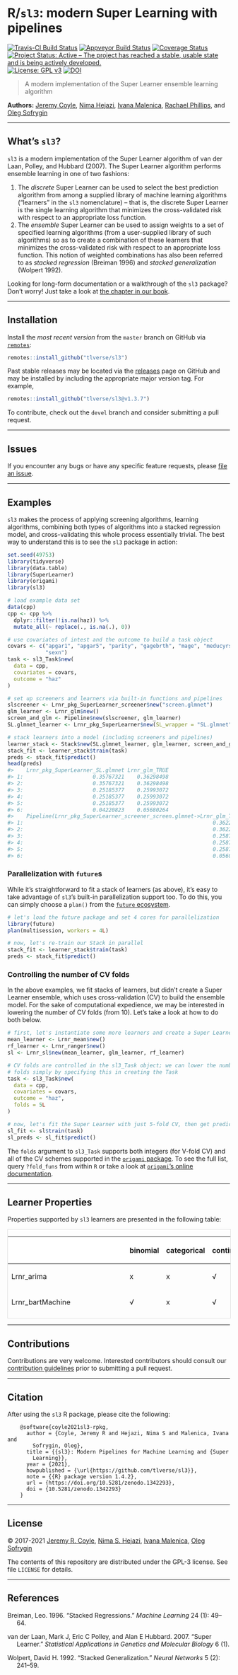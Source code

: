 
<!-- README.md is generated from README.Rmd. Please edit that file -->

# R/`sl3`: modern Super Learning with pipelines

[![Travis-CI Build
Status](https://travis-ci.com/tlverse/sl3.svg?branch=master)](https://travis-ci.com/tlverse/sl3)
[![Appveyor Build
Status](https://ci.appveyor.com/api/projects/status/hagh8vidrdeacr7f?svg=true)](https://ci.appveyor.com/project/tlverse/sl3)
[![Coverage
Status](https://img.shields.io/codecov/c/github/tlverse/sl3/master.svg)](https://codecov.io/github/tlverse/sl3?branch=master)
[![Project Status: Active – The project has reached a stable, usable
state and is being actively
developed.](https://www.repostatus.org/badges/latest/active.svg)](https://www.repostatus.org/#active)
[![License: GPL
v3](https://img.shields.io/badge/License-GPL%20v3-blue.svg)](https://www.gnu.org/licenses/gpl-3.0)
[![DOI](https://zenodo.org/badge/DOI/10.5281/zenodo.1342293.svg)](https://doi.org/10.5281/zenodo.1342293)

> A modern implementation of the Super Learner ensemble learning
> algorithm

**Authors:** [Jeremy Coyle](https://github.com/jeremyrcoyle), [Nima
Hejazi](https://nimahejazi.org), [Ivana
Malenica](https://github.com/podTockom), [Rachael
Phillips](https://github.com/rachaelvp), and [Oleg
Sofrygin](https://github.com/osofr)

-----

## What’s `sl3`?

`sl3` is a modern implementation of the Super Learner algorithm of van
der Laan, Polley, and Hubbard (2007). The Super Learner algorithm
performs ensemble learning in one of two fashions:

1.  The *discrete* Super Learner can be used to select the best
    prediction algorithm from among a supplied library of machine
    learning algorithms (“learners” in the `sl3` nomenclature) – that
    is, the discrete Super Learner is the single learning algorithm that
    minimizes the cross-validated risk with respect to an appropriate
    loss function.
2.  The *ensemble* Super Learner can be used to assign weights to a set
    of specified learning algorithms (from a user-supplied library of
    such algorithms) so as to create a combination of these learners
    that minimizes the cross-validated risk with respect to an
    appropriate loss function. This notion of weighted combinations has
    also been referred to as *stacked regression* (Breiman 1996) and
    *stacked generalization* (Wolpert 1992).

Looking for long-form documentation or a walkthrough of the `sl3`
package? Don’t worry\! Just take a look at [the chapter in our
book](https://tlverse.org/tlverse-handbook/sl3.html).

-----

## Installation

<!--
For standard use, we recommend installing the package from
[CRAN](https://cran.r-project.org/) via


```r
install.packages("sl3")
```
-->

Install the *most recent version* from the `master` branch on GitHub via
[`remotes`](https://CRAN.R-project.org/package=remotes):

``` r
remotes::install_github("tlverse/sl3")
```

Past stable releases may be located via the
[releases](https://github.com/tlverse/sl3/releases) page on GitHub and
may be installed by including the appropriate major version tag. For
example,

``` r
remotes::install_github("tlverse/sl3@v1.3.7")
```

To contribute, check out the `devel` branch and consider submitting a
pull request.

-----

## Issues

If you encounter any bugs or have any specific feature requests, please
[file an issue](https://github.com/tlverse/sl3/issues).

-----

## Examples

`sl3` makes the process of applying screening algorithms, learning
algorithms, combining both types of algorithms into a stacked regression
model, and cross-validating this whole process essentially trivial. The
best way to understand this is to see the `sl3` package in action:

``` r
set.seed(49753)
library(tidyverse)
library(data.table)
library(SuperLearner)
library(origami)
library(sl3)

# load example data set
data(cpp)
cpp <- cpp %>%
  dplyr::filter(!is.na(haz)) %>%
  mutate_all(~ replace(., is.na(.), 0))

# use covariates of intest and the outcome to build a task object
covars <- c("apgar1", "apgar5", "parity", "gagebrth", "mage", "meducyrs",
            "sexn")
task <- sl3_Task$new(
  data = cpp,
  covariates = covars,
  outcome = "haz"
)

# set up screeners and learners via built-in functions and pipelines
slscreener <- Lrnr_pkg_SuperLearner_screener$new("screen.glmnet")
glm_learner <- Lrnr_glm$new()
screen_and_glm <- Pipeline$new(slscreener, glm_learner)
SL.glmnet_learner <- Lrnr_pkg_SuperLearner$new(SL_wrapper = "SL.glmnet")

# stack learners into a model (including screeners and pipelines)
learner_stack <- Stack$new(SL.glmnet_learner, glm_learner, screen_and_glm)
stack_fit <- learner_stack$train(task)
preds <- stack_fit$predict()
head(preds)
#>    Lrnr_pkg_SuperLearner_SL.glmnet Lrnr_glm_TRUE
#> 1:                      0.35767321    0.36298498
#> 2:                      0.35767321    0.36298498
#> 3:                      0.25185377    0.25993072
#> 4:                      0.25185377    0.25993072
#> 5:                      0.25185377    0.25993072
#> 6:                      0.04220823    0.05680264
#>    Pipeline(Lrnr_pkg_SuperLearner_screener_screen.glmnet->Lrnr_glm_TRUE)
#> 1:                                                            0.36228209
#> 2:                                                            0.36228209
#> 3:                                                            0.25870995
#> 4:                                                            0.25870995
#> 5:                                                            0.25870995
#> 6:                                                            0.05600958
```

### Parallelization with `future`s

While it’s straightforward to fit a stack of learners (as above), it’s
easy to take advantage of `sl3`’s built-in parallelization support too.
To do this, you can simply choose a `plan()` from the [`future`
ecosystem](https://CRAN.R-project.org/package=future).

``` r
# let's load the future package and set 4 cores for parallelization
library(future)
plan(multisession, workers = 4L)

# now, let's re-train our Stack in parallel
stack_fit <- learner_stack$train(task)
preds <- stack_fit$predict()
```

### Controlling the number of CV folds

In the above examples, we fit stacks of learners, but didn’t create a
Super Learner ensemble, which uses cross-validation (CV) to build the
ensemble model. For the sake of computational expedience, we may be
interested in lowering the number of CV folds (from 10). Let’s take a
look at how to do both below.

``` r
# first, let's instantiate some more learners and create a Super Learner
mean_learner <- Lrnr_mean$new()
rf_learner <- Lrnr_ranger$new()
sl <- Lrnr_sl$new(mean_learner, glm_learner, rf_learner)

# CV folds are controlled in the sl3_Task object; we can lower the number of
# folds simply by specifying this in creating the Task
task <- sl3_Task$new(
  data = cpp,
  covariates = covars,
  outcome = "haz",
  folds = 5L
)

# now, let's fit the Super Learner with just 5-fold CV, then get predictions
sl_fit <- sl$train(task)
sl_preds <- sl_fit$predict()
```

The `folds` argument to `sl3_Task` supports both integers (for V-fold
CV) and all of the CV schemes supported in the [`origami`
package](https://CRAN.R-project.org/package=origami). To see the full
list, query `?fold_funs` from within `R` or take a look at [`origami`’s
online documentation](https://tlverse.org/origami/reference/).

-----

## Learner Properties

Properties supported by `sl3` learners are presented in the following
table:

<div style="border: 1px solid #ddd; padding: 0px; overflow-y: scroll; height:200px; overflow-x: scroll; width:100%; ">

<table class="table table-striped table-hover table-condensed table-responsive" style="margin-left: auto; margin-right: auto;">

<thead>

<tr>

<th style="text-align:left;position: sticky; top:0; background-color: #FFFFFF;">

</th>

<th style="text-align:left;position: sticky; top:0; background-color: #FFFFFF;">

binomial

</th>

<th style="text-align:left;position: sticky; top:0; background-color: #FFFFFF;">

categorical

</th>

<th style="text-align:left;position: sticky; top:0; background-color: #FFFFFF;">

continuous

</th>

<th style="text-align:left;position: sticky; top:0; background-color: #FFFFFF;">

cv

</th>

<th style="text-align:left;position: sticky; top:0; background-color: #FFFFFF;">

density

</th>

<th style="text-align:left;position: sticky; top:0; background-color: #FFFFFF;">

h2o

</th>

<th style="text-align:left;position: sticky; top:0; background-color: #FFFFFF;">

ids

</th>

<th style="text-align:left;position: sticky; top:0; background-color: #FFFFFF;">

importance

</th>

<th style="text-align:left;position: sticky; top:0; background-color: #FFFFFF;">

offset

</th>

<th style="text-align:left;position: sticky; top:0; background-color: #FFFFFF;">

preprocessing

</th>

<th style="text-align:left;position: sticky; top:0; background-color: #FFFFFF;">

sampling

</th>

<th style="text-align:left;position: sticky; top:0; background-color: #FFFFFF;">

screener

</th>

<th style="text-align:left;position: sticky; top:0; background-color: #FFFFFF;">

timeseries

</th>

<th style="text-align:left;position: sticky; top:0; background-color: #FFFFFF;">

weights

</th>

<th style="text-align:left;position: sticky; top:0; background-color: #FFFFFF;">

wrapper

</th>

</tr>

</thead>

<tbody>

<tr>

<td style="text-align:left;">

Lrnr\_arima

</td>

<td style="text-align:left;">

x

</td>

<td style="text-align:left;">

x

</td>

<td style="text-align:left;">

√

</td>

<td style="text-align:left;">

x

</td>

<td style="text-align:left;">

x

</td>

<td style="text-align:left;">

x

</td>

<td style="text-align:left;">

x

</td>

<td style="text-align:left;">

x

</td>

<td style="text-align:left;">

x

</td>

<td style="text-align:left;">

x

</td>

<td style="text-align:left;">

x

</td>

<td style="text-align:left;">

x

</td>

<td style="text-align:left;">

√

</td>

<td style="text-align:left;">

x

</td>

<td style="text-align:left;">

x

</td>

</tr>

<tr>

<td style="text-align:left;">

Lrnr\_bartMachine

</td>

<td style="text-align:left;">

√

</td>

<td style="text-align:left;">

x

</td>

<td style="text-align:left;">

√

</td>

<td style="text-align:left;">

x

</td>

<td style="text-align:left;">

x

</td>

<td style="text-align:left;">

x

</td>

<td style="text-align:left;">

x

</td>

<td style="text-align:left;">

x

</td>

<td style="text-align:left;">

x

</td>

<td style="text-align:left;">

x

</td>

<td style="text-align:left;">

x

</td>

<td style="text-align:left;">

x

</td>

<td style="text-align:left;">

x

</td>

<td style="text-align:left;">

x

</td>

<td style="text-align:left;">

x

</td>

</tr>

<tr>

<td style="text-align:left;">

Lrnr\_bayesglm

</td>

<td style="text-align:left;">

√

</td>

<td style="text-align:left;">

x

</td>

<td style="text-align:left;">

√

</td>

<td style="text-align:left;">

x

</td>

<td style="text-align:left;">

x

</td>

<td style="text-align:left;">

x

</td>

<td style="text-align:left;">

x

</td>

<td style="text-align:left;">

x

</td>

<td style="text-align:left;">

√

</td>

<td style="text-align:left;">

x

</td>

<td style="text-align:left;">

x

</td>

<td style="text-align:left;">

x

</td>

<td style="text-align:left;">

x

</td>

<td style="text-align:left;">

√

</td>

<td style="text-align:left;">

x

</td>

</tr>

<tr>

<td style="text-align:left;">

Lrnr\_bilstm

</td>

<td style="text-align:left;">

x

</td>

<td style="text-align:left;">

x

</td>

<td style="text-align:left;">

√

</td>

<td style="text-align:left;">

x

</td>

<td style="text-align:left;">

x

</td>

<td style="text-align:left;">

x

</td>

<td style="text-align:left;">

x

</td>

<td style="text-align:left;">

x

</td>

<td style="text-align:left;">

x

</td>

<td style="text-align:left;">

x

</td>

<td style="text-align:left;">

x

</td>

<td style="text-align:left;">

x

</td>

<td style="text-align:left;">

√

</td>

<td style="text-align:left;">

x

</td>

<td style="text-align:left;">

x

</td>

</tr>

<tr>

<td style="text-align:left;">

Lrnr\_bound

</td>

<td style="text-align:left;">

√

</td>

<td style="text-align:left;">

√

</td>

<td style="text-align:left;">

√

</td>

<td style="text-align:left;">

x

</td>

<td style="text-align:left;">

x

</td>

<td style="text-align:left;">

x

</td>

<td style="text-align:left;">

x

</td>

<td style="text-align:left;">

x

</td>

<td style="text-align:left;">

x

</td>

<td style="text-align:left;">

x

</td>

<td style="text-align:left;">

x

</td>

<td style="text-align:left;">

x

</td>

<td style="text-align:left;">

x

</td>

<td style="text-align:left;">

√

</td>

<td style="text-align:left;">

√

</td>

</tr>

<tr>

<td style="text-align:left;">

Lrnr\_caret

</td>

<td style="text-align:left;">

√

</td>

<td style="text-align:left;">

√

</td>

<td style="text-align:left;">

√

</td>

<td style="text-align:left;">

x

</td>

<td style="text-align:left;">

x

</td>

<td style="text-align:left;">

x

</td>

<td style="text-align:left;">

x

</td>

<td style="text-align:left;">

x

</td>

<td style="text-align:left;">

x

</td>

<td style="text-align:left;">

x

</td>

<td style="text-align:left;">

x

</td>

<td style="text-align:left;">

x

</td>

<td style="text-align:left;">

x

</td>

<td style="text-align:left;">

x

</td>

<td style="text-align:left;">

√

</td>

</tr>

<tr>

<td style="text-align:left;">

Lrnr\_cv

</td>

<td style="text-align:left;">

x

</td>

<td style="text-align:left;">

x

</td>

<td style="text-align:left;">

x

</td>

<td style="text-align:left;">

√

</td>

<td style="text-align:left;">

x

</td>

<td style="text-align:left;">

x

</td>

<td style="text-align:left;">

x

</td>

<td style="text-align:left;">

x

</td>

<td style="text-align:left;">

x

</td>

<td style="text-align:left;">

x

</td>

<td style="text-align:left;">

x

</td>

<td style="text-align:left;">

x

</td>

<td style="text-align:left;">

x

</td>

<td style="text-align:left;">

x

</td>

<td style="text-align:left;">

√

</td>

</tr>

<tr>

<td style="text-align:left;">

Lrnr\_cv\_selector

</td>

<td style="text-align:left;">

√

</td>

<td style="text-align:left;">

√

</td>

<td style="text-align:left;">

√

</td>

<td style="text-align:left;">

x

</td>

<td style="text-align:left;">

x

</td>

<td style="text-align:left;">

x

</td>

<td style="text-align:left;">

x

</td>

<td style="text-align:left;">

x

</td>

<td style="text-align:left;">

x

</td>

<td style="text-align:left;">

x

</td>

<td style="text-align:left;">

x

</td>

<td style="text-align:left;">

x

</td>

<td style="text-align:left;">

x

</td>

<td style="text-align:left;">

√

</td>

<td style="text-align:left;">

√

</td>

</tr>

<tr>

<td style="text-align:left;">

Lrnr\_dbarts

</td>

<td style="text-align:left;">

√

</td>

<td style="text-align:left;">

x

</td>

<td style="text-align:left;">

√

</td>

<td style="text-align:left;">

x

</td>

<td style="text-align:left;">

x

</td>

<td style="text-align:left;">

x

</td>

<td style="text-align:left;">

x

</td>

<td style="text-align:left;">

x

</td>

<td style="text-align:left;">

x

</td>

<td style="text-align:left;">

x

</td>

<td style="text-align:left;">

x

</td>

<td style="text-align:left;">

x

</td>

<td style="text-align:left;">

x

</td>

<td style="text-align:left;">

√

</td>

<td style="text-align:left;">

x

</td>

</tr>

<tr>

<td style="text-align:left;">

Lrnr\_define\_interactions

</td>

<td style="text-align:left;">

x

</td>

<td style="text-align:left;">

x

</td>

<td style="text-align:left;">

x

</td>

<td style="text-align:left;">

x

</td>

<td style="text-align:left;">

x

</td>

<td style="text-align:left;">

x

</td>

<td style="text-align:left;">

x

</td>

<td style="text-align:left;">

x

</td>

<td style="text-align:left;">

x

</td>

<td style="text-align:left;">

√

</td>

<td style="text-align:left;">

x

</td>

<td style="text-align:left;">

x

</td>

<td style="text-align:left;">

x

</td>

<td style="text-align:left;">

x

</td>

<td style="text-align:left;">

x

</td>

</tr>

<tr>

<td style="text-align:left;">

Lrnr\_density\_discretize

</td>

<td style="text-align:left;">

x

</td>

<td style="text-align:left;">

x

</td>

<td style="text-align:left;">

x

</td>

<td style="text-align:left;">

x

</td>

<td style="text-align:left;">

√

</td>

<td style="text-align:left;">

x

</td>

<td style="text-align:left;">

x

</td>

<td style="text-align:left;">

x

</td>

<td style="text-align:left;">

x

</td>

<td style="text-align:left;">

x

</td>

<td style="text-align:left;">

x

</td>

<td style="text-align:left;">

x

</td>

<td style="text-align:left;">

x

</td>

<td style="text-align:left;">

x

</td>

<td style="text-align:left;">

x

</td>

</tr>

<tr>

<td style="text-align:left;">

Lrnr\_density\_hse

</td>

<td style="text-align:left;">

x

</td>

<td style="text-align:left;">

x

</td>

<td style="text-align:left;">

x

</td>

<td style="text-align:left;">

x

</td>

<td style="text-align:left;">

√

</td>

<td style="text-align:left;">

x

</td>

<td style="text-align:left;">

x

</td>

<td style="text-align:left;">

x

</td>

<td style="text-align:left;">

x

</td>

<td style="text-align:left;">

x

</td>

<td style="text-align:left;">

x

</td>

<td style="text-align:left;">

x

</td>

<td style="text-align:left;">

x

</td>

<td style="text-align:left;">

x

</td>

<td style="text-align:left;">

x

</td>

</tr>

<tr>

<td style="text-align:left;">

Lrnr\_density\_semiparametric

</td>

<td style="text-align:left;">

x

</td>

<td style="text-align:left;">

x

</td>

<td style="text-align:left;">

x

</td>

<td style="text-align:left;">

x

</td>

<td style="text-align:left;">

√

</td>

<td style="text-align:left;">

x

</td>

<td style="text-align:left;">

x

</td>

<td style="text-align:left;">

x

</td>

<td style="text-align:left;">

x

</td>

<td style="text-align:left;">

x

</td>

<td style="text-align:left;">

√

</td>

<td style="text-align:left;">

x

</td>

<td style="text-align:left;">

x

</td>

<td style="text-align:left;">

x

</td>

<td style="text-align:left;">

x

</td>

</tr>

<tr>

<td style="text-align:left;">

Lrnr\_earth

</td>

<td style="text-align:left;">

√

</td>

<td style="text-align:left;">

x

</td>

<td style="text-align:left;">

√

</td>

<td style="text-align:left;">

x

</td>

<td style="text-align:left;">

x

</td>

<td style="text-align:left;">

x

</td>

<td style="text-align:left;">

x

</td>

<td style="text-align:left;">

x

</td>

<td style="text-align:left;">

x

</td>

<td style="text-align:left;">

x

</td>

<td style="text-align:left;">

x

</td>

<td style="text-align:left;">

x

</td>

<td style="text-align:left;">

x

</td>

<td style="text-align:left;">

x

</td>

<td style="text-align:left;">

x

</td>

</tr>

<tr>

<td style="text-align:left;">

Lrnr\_expSmooth

</td>

<td style="text-align:left;">

x

</td>

<td style="text-align:left;">

x

</td>

<td style="text-align:left;">

√

</td>

<td style="text-align:left;">

x

</td>

<td style="text-align:left;">

x

</td>

<td style="text-align:left;">

x

</td>

<td style="text-align:left;">

x

</td>

<td style="text-align:left;">

x

</td>

<td style="text-align:left;">

x

</td>

<td style="text-align:left;">

x

</td>

<td style="text-align:left;">

x

</td>

<td style="text-align:left;">

x

</td>

<td style="text-align:left;">

√

</td>

<td style="text-align:left;">

x

</td>

<td style="text-align:left;">

x

</td>

</tr>

<tr>

<td style="text-align:left;">

Lrnr\_gam

</td>

<td style="text-align:left;">

√

</td>

<td style="text-align:left;">

x

</td>

<td style="text-align:left;">

√

</td>

<td style="text-align:left;">

x

</td>

<td style="text-align:left;">

x

</td>

<td style="text-align:left;">

x

</td>

<td style="text-align:left;">

x

</td>

<td style="text-align:left;">

x

</td>

<td style="text-align:left;">

x

</td>

<td style="text-align:left;">

x

</td>

<td style="text-align:left;">

x

</td>

<td style="text-align:left;">

x

</td>

<td style="text-align:left;">

x

</td>

<td style="text-align:left;">

x

</td>

<td style="text-align:left;">

x

</td>

</tr>

<tr>

<td style="text-align:left;">

Lrnr\_gbm

</td>

<td style="text-align:left;">

√

</td>

<td style="text-align:left;">

x

</td>

<td style="text-align:left;">

√

</td>

<td style="text-align:left;">

x

</td>

<td style="text-align:left;">

x

</td>

<td style="text-align:left;">

x

</td>

<td style="text-align:left;">

x

</td>

<td style="text-align:left;">

x

</td>

<td style="text-align:left;">

x

</td>

<td style="text-align:left;">

x

</td>

<td style="text-align:left;">

x

</td>

<td style="text-align:left;">

x

</td>

<td style="text-align:left;">

x

</td>

<td style="text-align:left;">

x

</td>

<td style="text-align:left;">

x

</td>

</tr>

<tr>

<td style="text-align:left;">

Lrnr\_glm

</td>

<td style="text-align:left;">

√

</td>

<td style="text-align:left;">

x

</td>

<td style="text-align:left;">

√

</td>

<td style="text-align:left;">

x

</td>

<td style="text-align:left;">

x

</td>

<td style="text-align:left;">

x

</td>

<td style="text-align:left;">

x

</td>

<td style="text-align:left;">

x

</td>

<td style="text-align:left;">

√

</td>

<td style="text-align:left;">

x

</td>

<td style="text-align:left;">

x

</td>

<td style="text-align:left;">

x

</td>

<td style="text-align:left;">

x

</td>

<td style="text-align:left;">

√

</td>

<td style="text-align:left;">

x

</td>

</tr>

<tr>

<td style="text-align:left;">

Lrnr\_glm\_fast

</td>

<td style="text-align:left;">

√

</td>

<td style="text-align:left;">

x

</td>

<td style="text-align:left;">

√

</td>

<td style="text-align:left;">

x

</td>

<td style="text-align:left;">

x

</td>

<td style="text-align:left;">

x

</td>

<td style="text-align:left;">

x

</td>

<td style="text-align:left;">

x

</td>

<td style="text-align:left;">

√

</td>

<td style="text-align:left;">

x

</td>

<td style="text-align:left;">

x

</td>

<td style="text-align:left;">

x

</td>

<td style="text-align:left;">

x

</td>

<td style="text-align:left;">

√

</td>

<td style="text-align:left;">

x

</td>

</tr>

<tr>

<td style="text-align:left;">

Lrnr\_glmnet

</td>

<td style="text-align:left;">

√

</td>

<td style="text-align:left;">

√

</td>

<td style="text-align:left;">

√

</td>

<td style="text-align:left;">

x

</td>

<td style="text-align:left;">

x

</td>

<td style="text-align:left;">

x

</td>

<td style="text-align:left;">

√

</td>

<td style="text-align:left;">

x

</td>

<td style="text-align:left;">

x

</td>

<td style="text-align:left;">

x

</td>

<td style="text-align:left;">

x

</td>

<td style="text-align:left;">

x

</td>

<td style="text-align:left;">

x

</td>

<td style="text-align:left;">

√

</td>

<td style="text-align:left;">

x

</td>

</tr>

<tr>

<td style="text-align:left;">

Lrnr\_grf

</td>

<td style="text-align:left;">

√

</td>

<td style="text-align:left;">

√

</td>

<td style="text-align:left;">

√

</td>

<td style="text-align:left;">

x

</td>

<td style="text-align:left;">

x

</td>

<td style="text-align:left;">

x

</td>

<td style="text-align:left;">

x

</td>

<td style="text-align:left;">

x

</td>

<td style="text-align:left;">

x

</td>

<td style="text-align:left;">

x

</td>

<td style="text-align:left;">

x

</td>

<td style="text-align:left;">

x

</td>

<td style="text-align:left;">

x

</td>

<td style="text-align:left;">

√

</td>

<td style="text-align:left;">

x

</td>

</tr>

<tr>

<td style="text-align:left;">

Lrnr\_gru\_keras

</td>

<td style="text-align:left;">

√

</td>

<td style="text-align:left;">

√

</td>

<td style="text-align:left;">

√

</td>

<td style="text-align:left;">

x

</td>

<td style="text-align:left;">

x

</td>

<td style="text-align:left;">

x

</td>

<td style="text-align:left;">

x

</td>

<td style="text-align:left;">

x

</td>

<td style="text-align:left;">

x

</td>

<td style="text-align:left;">

x

</td>

<td style="text-align:left;">

x

</td>

<td style="text-align:left;">

x

</td>

<td style="text-align:left;">

√

</td>

<td style="text-align:left;">

x

</td>

<td style="text-align:left;">

x

</td>

</tr>

<tr>

<td style="text-align:left;">

Lrnr\_gts

</td>

<td style="text-align:left;">

x

</td>

<td style="text-align:left;">

x

</td>

<td style="text-align:left;">

√

</td>

<td style="text-align:left;">

x

</td>

<td style="text-align:left;">

x

</td>

<td style="text-align:left;">

x

</td>

<td style="text-align:left;">

x

</td>

<td style="text-align:left;">

x

</td>

<td style="text-align:left;">

x

</td>

<td style="text-align:left;">

x

</td>

<td style="text-align:left;">

x

</td>

<td style="text-align:left;">

x

</td>

<td style="text-align:left;">

√

</td>

<td style="text-align:left;">

x

</td>

<td style="text-align:left;">

x

</td>

</tr>

<tr>

<td style="text-align:left;">

Lrnr\_h2o\_glm

</td>

<td style="text-align:left;">

√

</td>

<td style="text-align:left;">

√

</td>

<td style="text-align:left;">

√

</td>

<td style="text-align:left;">

x

</td>

<td style="text-align:left;">

x

</td>

<td style="text-align:left;">

√

</td>

<td style="text-align:left;">

x

</td>

<td style="text-align:left;">

x

</td>

<td style="text-align:left;">

√

</td>

<td style="text-align:left;">

x

</td>

<td style="text-align:left;">

x

</td>

<td style="text-align:left;">

x

</td>

<td style="text-align:left;">

x

</td>

<td style="text-align:left;">

√

</td>

<td style="text-align:left;">

x

</td>

</tr>

<tr>

<td style="text-align:left;">

Lrnr\_h2o\_grid

</td>

<td style="text-align:left;">

√

</td>

<td style="text-align:left;">

√

</td>

<td style="text-align:left;">

√

</td>

<td style="text-align:left;">

x

</td>

<td style="text-align:left;">

x

</td>

<td style="text-align:left;">

√

</td>

<td style="text-align:left;">

x

</td>

<td style="text-align:left;">

x

</td>

<td style="text-align:left;">

√

</td>

<td style="text-align:left;">

x

</td>

<td style="text-align:left;">

x

</td>

<td style="text-align:left;">

x

</td>

<td style="text-align:left;">

x

</td>

<td style="text-align:left;">

√

</td>

<td style="text-align:left;">

x

</td>

</tr>

<tr>

<td style="text-align:left;">

Lrnr\_hal9001

</td>

<td style="text-align:left;">

√

</td>

<td style="text-align:left;">

x

</td>

<td style="text-align:left;">

√

</td>

<td style="text-align:left;">

x

</td>

<td style="text-align:left;">

x

</td>

<td style="text-align:left;">

x

</td>

<td style="text-align:left;">

√

</td>

<td style="text-align:left;">

x

</td>

<td style="text-align:left;">

x

</td>

<td style="text-align:left;">

x

</td>

<td style="text-align:left;">

x

</td>

<td style="text-align:left;">

x

</td>

<td style="text-align:left;">

x

</td>

<td style="text-align:left;">

√

</td>

<td style="text-align:left;">

x

</td>

</tr>

<tr>

<td style="text-align:left;">

Lrnr\_haldensify

</td>

<td style="text-align:left;">

x

</td>

<td style="text-align:left;">

x

</td>

<td style="text-align:left;">

x

</td>

<td style="text-align:left;">

x

</td>

<td style="text-align:left;">

√

</td>

<td style="text-align:left;">

x

</td>

<td style="text-align:left;">

x

</td>

<td style="text-align:left;">

x

</td>

<td style="text-align:left;">

x

</td>

<td style="text-align:left;">

x

</td>

<td style="text-align:left;">

x

</td>

<td style="text-align:left;">

x

</td>

<td style="text-align:left;">

x

</td>

<td style="text-align:left;">

x

</td>

<td style="text-align:left;">

x

</td>

</tr>

<tr>

<td style="text-align:left;">

Lrnr\_HarmonicReg

</td>

<td style="text-align:left;">

x

</td>

<td style="text-align:left;">

x

</td>

<td style="text-align:left;">

√

</td>

<td style="text-align:left;">

x

</td>

<td style="text-align:left;">

x

</td>

<td style="text-align:left;">

x

</td>

<td style="text-align:left;">

x

</td>

<td style="text-align:left;">

x

</td>

<td style="text-align:left;">

x

</td>

<td style="text-align:left;">

x

</td>

<td style="text-align:left;">

x

</td>

<td style="text-align:left;">

x

</td>

<td style="text-align:left;">

√

</td>

<td style="text-align:left;">

x

</td>

<td style="text-align:left;">

x

</td>

</tr>

<tr>

<td style="text-align:left;">

Lrnr\_hts

</td>

<td style="text-align:left;">

x

</td>

<td style="text-align:left;">

x

</td>

<td style="text-align:left;">

√

</td>

<td style="text-align:left;">

x

</td>

<td style="text-align:left;">

x

</td>

<td style="text-align:left;">

x

</td>

<td style="text-align:left;">

x

</td>

<td style="text-align:left;">

x

</td>

<td style="text-align:left;">

x

</td>

<td style="text-align:left;">

x

</td>

<td style="text-align:left;">

x

</td>

<td style="text-align:left;">

x

</td>

<td style="text-align:left;">

√

</td>

<td style="text-align:left;">

x

</td>

<td style="text-align:left;">

x

</td>

</tr>

<tr>

<td style="text-align:left;">

Lrnr\_independent\_binomial

</td>

<td style="text-align:left;">

x

</td>

<td style="text-align:left;">

√

</td>

<td style="text-align:left;">

x

</td>

<td style="text-align:left;">

x

</td>

<td style="text-align:left;">

x

</td>

<td style="text-align:left;">

x

</td>

<td style="text-align:left;">

x

</td>

<td style="text-align:left;">

x

</td>

<td style="text-align:left;">

x

</td>

<td style="text-align:left;">

x

</td>

<td style="text-align:left;">

x

</td>

<td style="text-align:left;">

x

</td>

<td style="text-align:left;">

x

</td>

<td style="text-align:left;">

x

</td>

<td style="text-align:left;">

x

</td>

</tr>

<tr>

<td style="text-align:left;">

Lrnr\_lstm

</td>

<td style="text-align:left;">

x

</td>

<td style="text-align:left;">

x

</td>

<td style="text-align:left;">

√

</td>

<td style="text-align:left;">

x

</td>

<td style="text-align:left;">

x

</td>

<td style="text-align:left;">

x

</td>

<td style="text-align:left;">

x

</td>

<td style="text-align:left;">

x

</td>

<td style="text-align:left;">

x

</td>

<td style="text-align:left;">

x

</td>

<td style="text-align:left;">

x

</td>

<td style="text-align:left;">

x

</td>

<td style="text-align:left;">

√

</td>

<td style="text-align:left;">

x

</td>

<td style="text-align:left;">

x

</td>

</tr>

<tr>

<td style="text-align:left;">

Lrnr\_lstm\_keras

</td>

<td style="text-align:left;">

√

</td>

<td style="text-align:left;">

√

</td>

<td style="text-align:left;">

√

</td>

<td style="text-align:left;">

x

</td>

<td style="text-align:left;">

x

</td>

<td style="text-align:left;">

x

</td>

<td style="text-align:left;">

x

</td>

<td style="text-align:left;">

x

</td>

<td style="text-align:left;">

x

</td>

<td style="text-align:left;">

x

</td>

<td style="text-align:left;">

x

</td>

<td style="text-align:left;">

x

</td>

<td style="text-align:left;">

√

</td>

<td style="text-align:left;">

x

</td>

<td style="text-align:left;">

x

</td>

</tr>

<tr>

<td style="text-align:left;">

Lrnr\_mean

</td>

<td style="text-align:left;">

√

</td>

<td style="text-align:left;">

√

</td>

<td style="text-align:left;">

√

</td>

<td style="text-align:left;">

x

</td>

<td style="text-align:left;">

x

</td>

<td style="text-align:left;">

x

</td>

<td style="text-align:left;">

x

</td>

<td style="text-align:left;">

x

</td>

<td style="text-align:left;">

√

</td>

<td style="text-align:left;">

x

</td>

<td style="text-align:left;">

x

</td>

<td style="text-align:left;">

x

</td>

<td style="text-align:left;">

x

</td>

<td style="text-align:left;">

√

</td>

<td style="text-align:left;">

x

</td>

</tr>

<tr>

<td style="text-align:left;">

Lrnr\_multiple\_ts

</td>

<td style="text-align:left;">

x

</td>

<td style="text-align:left;">

x

</td>

<td style="text-align:left;">

√

</td>

<td style="text-align:left;">

x

</td>

<td style="text-align:left;">

x

</td>

<td style="text-align:left;">

x

</td>

<td style="text-align:left;">

x

</td>

<td style="text-align:left;">

x

</td>

<td style="text-align:left;">

x

</td>

<td style="text-align:left;">

x

</td>

<td style="text-align:left;">

x

</td>

<td style="text-align:left;">

x

</td>

<td style="text-align:left;">

√

</td>

<td style="text-align:left;">

x

</td>

<td style="text-align:left;">

x

</td>

</tr>

<tr>

<td style="text-align:left;">

Lrnr\_multivariate

</td>

<td style="text-align:left;">

x

</td>

<td style="text-align:left;">

√

</td>

<td style="text-align:left;">

x

</td>

<td style="text-align:left;">

x

</td>

<td style="text-align:left;">

x

</td>

<td style="text-align:left;">

x

</td>

<td style="text-align:left;">

x

</td>

<td style="text-align:left;">

x

</td>

<td style="text-align:left;">

x

</td>

<td style="text-align:left;">

x

</td>

<td style="text-align:left;">

x

</td>

<td style="text-align:left;">

x

</td>

<td style="text-align:left;">

x

</td>

<td style="text-align:left;">

x

</td>

<td style="text-align:left;">

x

</td>

</tr>

<tr>

<td style="text-align:left;">

Lrnr\_nnet

</td>

<td style="text-align:left;">

√

</td>

<td style="text-align:left;">

√

</td>

<td style="text-align:left;">

√

</td>

<td style="text-align:left;">

x

</td>

<td style="text-align:left;">

x

</td>

<td style="text-align:left;">

x

</td>

<td style="text-align:left;">

x

</td>

<td style="text-align:left;">

x

</td>

<td style="text-align:left;">

x

</td>

<td style="text-align:left;">

x

</td>

<td style="text-align:left;">

x

</td>

<td style="text-align:left;">

x

</td>

<td style="text-align:left;">

x

</td>

<td style="text-align:left;">

√

</td>

<td style="text-align:left;">

x

</td>

</tr>

<tr>

<td style="text-align:left;">

Lrnr\_nnls

</td>

<td style="text-align:left;">

x

</td>

<td style="text-align:left;">

x

</td>

<td style="text-align:left;">

√

</td>

<td style="text-align:left;">

x

</td>

<td style="text-align:left;">

x

</td>

<td style="text-align:left;">

x

</td>

<td style="text-align:left;">

x

</td>

<td style="text-align:left;">

x

</td>

<td style="text-align:left;">

x

</td>

<td style="text-align:left;">

x

</td>

<td style="text-align:left;">

x

</td>

<td style="text-align:left;">

x

</td>

<td style="text-align:left;">

x

</td>

<td style="text-align:left;">

x

</td>

<td style="text-align:left;">

x

</td>

</tr>

<tr>

<td style="text-align:left;">

Lrnr\_optim

</td>

<td style="text-align:left;">

√

</td>

<td style="text-align:left;">

√

</td>

<td style="text-align:left;">

√

</td>

<td style="text-align:left;">

x

</td>

<td style="text-align:left;">

x

</td>

<td style="text-align:left;">

x

</td>

<td style="text-align:left;">

x

</td>

<td style="text-align:left;">

x

</td>

<td style="text-align:left;">

√

</td>

<td style="text-align:left;">

x

</td>

<td style="text-align:left;">

x

</td>

<td style="text-align:left;">

x

</td>

<td style="text-align:left;">

x

</td>

<td style="text-align:left;">

√

</td>

<td style="text-align:left;">

x

</td>

</tr>

<tr>

<td style="text-align:left;">

Lrnr\_pca

</td>

<td style="text-align:left;">

x

</td>

<td style="text-align:left;">

x

</td>

<td style="text-align:left;">

x

</td>

<td style="text-align:left;">

x

</td>

<td style="text-align:left;">

x

</td>

<td style="text-align:left;">

x

</td>

<td style="text-align:left;">

x

</td>

<td style="text-align:left;">

x

</td>

<td style="text-align:left;">

x

</td>

<td style="text-align:left;">

√

</td>

<td style="text-align:left;">

x

</td>

<td style="text-align:left;">

x

</td>

<td style="text-align:left;">

x

</td>

<td style="text-align:left;">

x

</td>

<td style="text-align:left;">

x

</td>

</tr>

<tr>

<td style="text-align:left;">

Lrnr\_pkg\_SuperLearner

</td>

<td style="text-align:left;">

√

</td>

<td style="text-align:left;">

x

</td>

<td style="text-align:left;">

√

</td>

<td style="text-align:left;">

x

</td>

<td style="text-align:left;">

x

</td>

<td style="text-align:left;">

x

</td>

<td style="text-align:left;">

√

</td>

<td style="text-align:left;">

x

</td>

<td style="text-align:left;">

x

</td>

<td style="text-align:left;">

x

</td>

<td style="text-align:left;">

x

</td>

<td style="text-align:left;">

x

</td>

<td style="text-align:left;">

x

</td>

<td style="text-align:left;">

√

</td>

<td style="text-align:left;">

√

</td>

</tr>

<tr>

<td style="text-align:left;">

Lrnr\_pkg\_SuperLearner\_method

</td>

<td style="text-align:left;">

√

</td>

<td style="text-align:left;">

x

</td>

<td style="text-align:left;">

√

</td>

<td style="text-align:left;">

x

</td>

<td style="text-align:left;">

x

</td>

<td style="text-align:left;">

x

</td>

<td style="text-align:left;">

x

</td>

<td style="text-align:left;">

x

</td>

<td style="text-align:left;">

x

</td>

<td style="text-align:left;">

x

</td>

<td style="text-align:left;">

x

</td>

<td style="text-align:left;">

x

</td>

<td style="text-align:left;">

x

</td>

<td style="text-align:left;">

√

</td>

<td style="text-align:left;">

√

</td>

</tr>

<tr>

<td style="text-align:left;">

Lrnr\_pkg\_SuperLearner\_screener

</td>

<td style="text-align:left;">

√

</td>

<td style="text-align:left;">

x

</td>

<td style="text-align:left;">

√

</td>

<td style="text-align:left;">

x

</td>

<td style="text-align:left;">

x

</td>

<td style="text-align:left;">

x

</td>

<td style="text-align:left;">

√

</td>

<td style="text-align:left;">

x

</td>

<td style="text-align:left;">

x

</td>

<td style="text-align:left;">

x

</td>

<td style="text-align:left;">

x

</td>

<td style="text-align:left;">

x

</td>

<td style="text-align:left;">

x

</td>

<td style="text-align:left;">

√

</td>

<td style="text-align:left;">

√

</td>

</tr>

<tr>

<td style="text-align:left;">

Lrnr\_polspline

</td>

<td style="text-align:left;">

√

</td>

<td style="text-align:left;">

√

</td>

<td style="text-align:left;">

√

</td>

<td style="text-align:left;">

x

</td>

<td style="text-align:left;">

x

</td>

<td style="text-align:left;">

x

</td>

<td style="text-align:left;">

x

</td>

<td style="text-align:left;">

x

</td>

<td style="text-align:left;">

x

</td>

<td style="text-align:left;">

x

</td>

<td style="text-align:left;">

x

</td>

<td style="text-align:left;">

x

</td>

<td style="text-align:left;">

x

</td>

<td style="text-align:left;">

√

</td>

<td style="text-align:left;">

x

</td>

</tr>

<tr>

<td style="text-align:left;">

Lrnr\_pooled\_hazards

</td>

<td style="text-align:left;">

x

</td>

<td style="text-align:left;">

√

</td>

<td style="text-align:left;">

x

</td>

<td style="text-align:left;">

x

</td>

<td style="text-align:left;">

x

</td>

<td style="text-align:left;">

x

</td>

<td style="text-align:left;">

x

</td>

<td style="text-align:left;">

x

</td>

<td style="text-align:left;">

x

</td>

<td style="text-align:left;">

x

</td>

<td style="text-align:left;">

x

</td>

<td style="text-align:left;">

x

</td>

<td style="text-align:left;">

x

</td>

<td style="text-align:left;">

x

</td>

<td style="text-align:left;">

x

</td>

</tr>

<tr>

<td style="text-align:left;">

Lrnr\_randomForest

</td>

<td style="text-align:left;">

√

</td>

<td style="text-align:left;">

√

</td>

<td style="text-align:left;">

√

</td>

<td style="text-align:left;">

x

</td>

<td style="text-align:left;">

x

</td>

<td style="text-align:left;">

x

</td>

<td style="text-align:left;">

x

</td>

<td style="text-align:left;">

√

</td>

<td style="text-align:left;">

x

</td>

<td style="text-align:left;">

x

</td>

<td style="text-align:left;">

x

</td>

<td style="text-align:left;">

x

</td>

<td style="text-align:left;">

x

</td>

<td style="text-align:left;">

x

</td>

<td style="text-align:left;">

x

</td>

</tr>

<tr>

<td style="text-align:left;">

Lrnr\_ranger

</td>

<td style="text-align:left;">

√

</td>

<td style="text-align:left;">

√

</td>

<td style="text-align:left;">

√

</td>

<td style="text-align:left;">

x

</td>

<td style="text-align:left;">

x

</td>

<td style="text-align:left;">

x

</td>

<td style="text-align:left;">

x

</td>

<td style="text-align:left;">

√

</td>

<td style="text-align:left;">

x

</td>

<td style="text-align:left;">

x

</td>

<td style="text-align:left;">

x

</td>

<td style="text-align:left;">

x

</td>

<td style="text-align:left;">

x

</td>

<td style="text-align:left;">

√

</td>

<td style="text-align:left;">

x

</td>

</tr>

<tr>

<td style="text-align:left;">

Lrnr\_revere\_task

</td>

<td style="text-align:left;">

x

</td>

<td style="text-align:left;">

x

</td>

<td style="text-align:left;">

x

</td>

<td style="text-align:left;">

√

</td>

<td style="text-align:left;">

x

</td>

<td style="text-align:left;">

x

</td>

<td style="text-align:left;">

x

</td>

<td style="text-align:left;">

x

</td>

<td style="text-align:left;">

x

</td>

<td style="text-align:left;">

x

</td>

<td style="text-align:left;">

x

</td>

<td style="text-align:left;">

x

</td>

<td style="text-align:left;">

x

</td>

<td style="text-align:left;">

x

</td>

<td style="text-align:left;">

√

</td>

</tr>

<tr>

<td style="text-align:left;">

Lrnr\_rpart

</td>

<td style="text-align:left;">

√

</td>

<td style="text-align:left;">

√

</td>

<td style="text-align:left;">

√

</td>

<td style="text-align:left;">

x

</td>

<td style="text-align:left;">

x

</td>

<td style="text-align:left;">

x

</td>

<td style="text-align:left;">

x

</td>

<td style="text-align:left;">

x

</td>

<td style="text-align:left;">

x

</td>

<td style="text-align:left;">

x

</td>

<td style="text-align:left;">

x

</td>

<td style="text-align:left;">

x

</td>

<td style="text-align:left;">

x

</td>

<td style="text-align:left;">

√

</td>

<td style="text-align:left;">

x

</td>

</tr>

<tr>

<td style="text-align:left;">

Lrnr\_rugarch

</td>

<td style="text-align:left;">

x

</td>

<td style="text-align:left;">

x

</td>

<td style="text-align:left;">

√

</td>

<td style="text-align:left;">

x

</td>

<td style="text-align:left;">

x

</td>

<td style="text-align:left;">

x

</td>

<td style="text-align:left;">

x

</td>

<td style="text-align:left;">

x

</td>

<td style="text-align:left;">

x

</td>

<td style="text-align:left;">

x

</td>

<td style="text-align:left;">

x

</td>

<td style="text-align:left;">

x

</td>

<td style="text-align:left;">

√

</td>

<td style="text-align:left;">

x

</td>

<td style="text-align:left;">

x

</td>

</tr>

<tr>

<td style="text-align:left;">

Lrnr\_screener\_augment

</td>

<td style="text-align:left;">

x

</td>

<td style="text-align:left;">

x

</td>

<td style="text-align:left;">

x

</td>

<td style="text-align:left;">

x

</td>

<td style="text-align:left;">

x

</td>

<td style="text-align:left;">

x

</td>

<td style="text-align:left;">

x

</td>

<td style="text-align:left;">

x

</td>

<td style="text-align:left;">

x

</td>

<td style="text-align:left;">

x

</td>

<td style="text-align:left;">

x

</td>

<td style="text-align:left;">

√

</td>

<td style="text-align:left;">

x

</td>

<td style="text-align:left;">

x

</td>

<td style="text-align:left;">

x

</td>

</tr>

<tr>

<td style="text-align:left;">

Lrnr\_screener\_coefs

</td>

<td style="text-align:left;">

x

</td>

<td style="text-align:left;">

x

</td>

<td style="text-align:left;">

x

</td>

<td style="text-align:left;">

x

</td>

<td style="text-align:left;">

x

</td>

<td style="text-align:left;">

x

</td>

<td style="text-align:left;">

x

</td>

<td style="text-align:left;">

x

</td>

<td style="text-align:left;">

x

</td>

<td style="text-align:left;">

x

</td>

<td style="text-align:left;">

x

</td>

<td style="text-align:left;">

√

</td>

<td style="text-align:left;">

x

</td>

<td style="text-align:left;">

x

</td>

<td style="text-align:left;">

x

</td>

</tr>

<tr>

<td style="text-align:left;">

Lrnr\_screener\_correlation

</td>

<td style="text-align:left;">

√

</td>

<td style="text-align:left;">

√

</td>

<td style="text-align:left;">

√

</td>

<td style="text-align:left;">

x

</td>

<td style="text-align:left;">

x

</td>

<td style="text-align:left;">

x

</td>

<td style="text-align:left;">

x

</td>

<td style="text-align:left;">

x

</td>

<td style="text-align:left;">

x

</td>

<td style="text-align:left;">

x

</td>

<td style="text-align:left;">

x

</td>

<td style="text-align:left;">

√

</td>

<td style="text-align:left;">

x

</td>

<td style="text-align:left;">

x

</td>

<td style="text-align:left;">

x

</td>

</tr>

<tr>

<td style="text-align:left;">

Lrnr\_screener\_importance

</td>

<td style="text-align:left;">

x

</td>

<td style="text-align:left;">

x

</td>

<td style="text-align:left;">

x

</td>

<td style="text-align:left;">

x

</td>

<td style="text-align:left;">

x

</td>

<td style="text-align:left;">

x

</td>

<td style="text-align:left;">

x

</td>

<td style="text-align:left;">

x

</td>

<td style="text-align:left;">

x

</td>

<td style="text-align:left;">

x

</td>

<td style="text-align:left;">

x

</td>

<td style="text-align:left;">

√

</td>

<td style="text-align:left;">

x

</td>

<td style="text-align:left;">

x

</td>

<td style="text-align:left;">

x

</td>

</tr>

<tr>

<td style="text-align:left;">

Lrnr\_sl

</td>

<td style="text-align:left;">

x

</td>

<td style="text-align:left;">

x

</td>

<td style="text-align:left;">

x

</td>

<td style="text-align:left;">

√

</td>

<td style="text-align:left;">

x

</td>

<td style="text-align:left;">

x

</td>

<td style="text-align:left;">

x

</td>

<td style="text-align:left;">

x

</td>

<td style="text-align:left;">

x

</td>

<td style="text-align:left;">

x

</td>

<td style="text-align:left;">

x

</td>

<td style="text-align:left;">

x

</td>

<td style="text-align:left;">

x

</td>

<td style="text-align:left;">

x

</td>

<td style="text-align:left;">

√

</td>

</tr>

<tr>

<td style="text-align:left;">

Lrnr\_solnp

</td>

<td style="text-align:left;">

√

</td>

<td style="text-align:left;">

√

</td>

<td style="text-align:left;">

√

</td>

<td style="text-align:left;">

x

</td>

<td style="text-align:left;">

x

</td>

<td style="text-align:left;">

x

</td>

<td style="text-align:left;">

x

</td>

<td style="text-align:left;">

x

</td>

<td style="text-align:left;">

√

</td>

<td style="text-align:left;">

x

</td>

<td style="text-align:left;">

x

</td>

<td style="text-align:left;">

x

</td>

<td style="text-align:left;">

x

</td>

<td style="text-align:left;">

√

</td>

<td style="text-align:left;">

x

</td>

</tr>

<tr>

<td style="text-align:left;">

Lrnr\_solnp\_density

</td>

<td style="text-align:left;">

x

</td>

<td style="text-align:left;">

x

</td>

<td style="text-align:left;">

x

</td>

<td style="text-align:left;">

x

</td>

<td style="text-align:left;">

√

</td>

<td style="text-align:left;">

x

</td>

<td style="text-align:left;">

x

</td>

<td style="text-align:left;">

x

</td>

<td style="text-align:left;">

x

</td>

<td style="text-align:left;">

x

</td>

<td style="text-align:left;">

x

</td>

<td style="text-align:left;">

x

</td>

<td style="text-align:left;">

x

</td>

<td style="text-align:left;">

x

</td>

<td style="text-align:left;">

x

</td>

</tr>

<tr>

<td style="text-align:left;">

Lrnr\_stratified

</td>

<td style="text-align:left;">

√

</td>

<td style="text-align:left;">

x

</td>

<td style="text-align:left;">

√

</td>

<td style="text-align:left;">

x

</td>

<td style="text-align:left;">

x

</td>

<td style="text-align:left;">

x

</td>

<td style="text-align:left;">

x

</td>

<td style="text-align:left;">

x

</td>

<td style="text-align:left;">

x

</td>

<td style="text-align:left;">

x

</td>

<td style="text-align:left;">

x

</td>

<td style="text-align:left;">

x

</td>

<td style="text-align:left;">

x

</td>

<td style="text-align:left;">

x

</td>

<td style="text-align:left;">

√

</td>

</tr>

<tr>

<td style="text-align:left;">

Lrnr\_subset\_covariates

</td>

<td style="text-align:left;">

x

</td>

<td style="text-align:left;">

x

</td>

<td style="text-align:left;">

x

</td>

<td style="text-align:left;">

x

</td>

<td style="text-align:left;">

x

</td>

<td style="text-align:left;">

x

</td>

<td style="text-align:left;">

x

</td>

<td style="text-align:left;">

x

</td>

<td style="text-align:left;">

x

</td>

<td style="text-align:left;">

x

</td>

<td style="text-align:left;">

x

</td>

<td style="text-align:left;">

x

</td>

<td style="text-align:left;">

x

</td>

<td style="text-align:left;">

x

</td>

<td style="text-align:left;">

x

</td>

</tr>

<tr>

<td style="text-align:left;">

Lrnr\_svm

</td>

<td style="text-align:left;">

√

</td>

<td style="text-align:left;">

√

</td>

<td style="text-align:left;">

√

</td>

<td style="text-align:left;">

x

</td>

<td style="text-align:left;">

x

</td>

<td style="text-align:left;">

x

</td>

<td style="text-align:left;">

x

</td>

<td style="text-align:left;">

x

</td>

<td style="text-align:left;">

x

</td>

<td style="text-align:left;">

x

</td>

<td style="text-align:left;">

x

</td>

<td style="text-align:left;">

x

</td>

<td style="text-align:left;">

x

</td>

<td style="text-align:left;">

x

</td>

<td style="text-align:left;">

x

</td>

</tr>

<tr>

<td style="text-align:left;">

Lrnr\_ts\_weights

</td>

<td style="text-align:left;">

x

</td>

<td style="text-align:left;">

x

</td>

<td style="text-align:left;">

x

</td>

<td style="text-align:left;">

√

</td>

<td style="text-align:left;">

x

</td>

<td style="text-align:left;">

x

</td>

<td style="text-align:left;">

x

</td>

<td style="text-align:left;">

x

</td>

<td style="text-align:left;">

x

</td>

<td style="text-align:left;">

x

</td>

<td style="text-align:left;">

x

</td>

<td style="text-align:left;">

x

</td>

<td style="text-align:left;">

x

</td>

<td style="text-align:left;">

x

</td>

<td style="text-align:left;">

√

</td>

</tr>

<tr>

<td style="text-align:left;">

Lrnr\_tsDyn

</td>

<td style="text-align:left;">

x

</td>

<td style="text-align:left;">

x

</td>

<td style="text-align:left;">

√

</td>

<td style="text-align:left;">

x

</td>

<td style="text-align:left;">

x

</td>

<td style="text-align:left;">

x

</td>

<td style="text-align:left;">

x

</td>

<td style="text-align:left;">

x

</td>

<td style="text-align:left;">

x

</td>

<td style="text-align:left;">

x

</td>

<td style="text-align:left;">

x

</td>

<td style="text-align:left;">

x

</td>

<td style="text-align:left;">

√

</td>

<td style="text-align:left;">

x

</td>

<td style="text-align:left;">

x

</td>

</tr>

<tr>

<td style="text-align:left;">

Lrnr\_xgboost

</td>

<td style="text-align:left;">

√

</td>

<td style="text-align:left;">

√

</td>

<td style="text-align:left;">

√

</td>

<td style="text-align:left;">

x

</td>

<td style="text-align:left;">

x

</td>

<td style="text-align:left;">

x

</td>

<td style="text-align:left;">

x

</td>

<td style="text-align:left;">

√

</td>

<td style="text-align:left;">

√

</td>

<td style="text-align:left;">

x

</td>

<td style="text-align:left;">

x

</td>

<td style="text-align:left;">

x

</td>

<td style="text-align:left;">

x

</td>

<td style="text-align:left;">

√

</td>

<td style="text-align:left;">

x

</td>

</tr>

</tbody>

</table>

</div>

-----

## Contributions

Contributions are very welcome. Interested contributors should consult
our [contribution
guidelines](https://github.com/tlverse/sl3/blob/master/CONTRIBUTING.md)
prior to submitting a pull request.

-----

## Citation

After using the `sl3` R package, please cite the following:

``` 
    @software{coyle2021sl3-rpkg,
      author = {Coyle, Jeremy R and Hejazi, Nima S and Malenica, Ivana and
        Sofrygin, Oleg},
      title = {{sl3}: Modern Pipelines for Machine Learning and {Super
        Learning}},
      year = {2021},
      howpublished = {\url{https://github.com/tlverse/sl3}},
      note = {{R} package version 1.4.2},
      url = {https://doi.org/10.5281/zenodo.1342293},
      doi = {10.5281/zenodo.1342293}
    }
```

-----

## License

© 2017-2021 [Jeremy R. Coyle](https://github.com/jeremyrcoyle), [Nima S.
Hejazi](https://nimahejazi.org), [Ivana
Malenica](https://github.com/podTockom), [Oleg
Sofrygin](https://github.com/osofr)

The contents of this repository are distributed under the GPL-3 license.
See file `LICENSE` for details.

-----

## References

<div id="refs" class="references hanging-indent">

<div id="ref-breiman1996stacked">

Breiman, Leo. 1996. “Stacked Regressions.” *Machine Learning* 24 (1):
49–64.

</div>

<div id="ref-vdl2007super">

van der Laan, Mark J, Eric C Polley, and Alan E Hubbard. 2007. “Super
Learner.” *Statistical Applications in Genetics and Molecular Biology* 6
(1).

</div>

<div id="ref-wolpert1992stacked">

Wolpert, David H. 1992. “Stacked Generalization.” *Neural Networks* 5
(2): 241–59.

</div>

</div>
